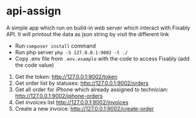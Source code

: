 # api-assign

A simple app which run on build-in web server which interact with Fixably API. 
It will printout the data as json string by visit the different link

- Run `composer install` command
- Run php server `php -S 127.0.0.1:9002 -t ./`
- Copy .env file from `.env.example` with the code to access Fixably (add the code value)


1. Get the token: http://127.0.0.1:9002/token
2. Get order list by statuses: http://127.0.0.1:9002/orders
3. Get all order for iPhone which already assigned to technician: http://127.0.0.1:9002/iphone-orders
4. Get invoices list http://127.0.0.1:9002/invoices
5. Create a new invoice: http://127.0.0.1:9002/create-order

